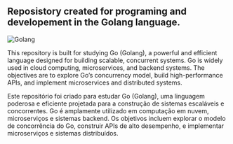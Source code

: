 ## Reposistory created for programing and developement in the Golang language. 

![Golang](https://img.shields.io/badge/golang-black?style=for-the-badge&logo=Go&logoColor=25fafe)&nbsp;

This repository is built for studying Go (Golang), a powerful and efficient language designed for building scalable, concurrent systems. Go is widely used in cloud computing, microservices, and backend systems. The objectives are to explore Go’s concurrency model, build high-performance APIs, and implement microservices and distributed systems.

Este repositório foi criado para estudar Go (Golang), uma linguagem poderosa e eficiente projetada para a construção de sistemas escaláveis e concorrentes. Go é amplamente utilizado em computação em nuvem, microserviços e sistemas backend. Os objetivos incluem explorar o modelo de concorrência do Go, construir APIs de alto desempenho, e implementar microserviços e sistemas distribuídos.
